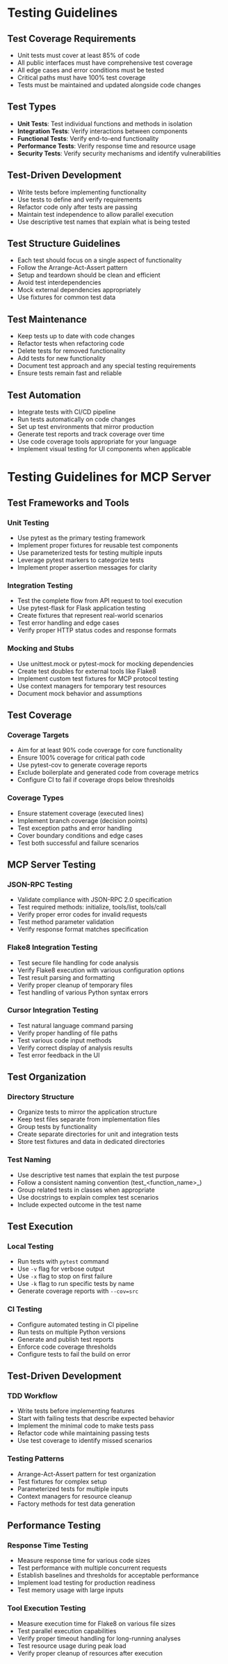 # Testing Guidelines

## Test Coverage Requirements
- Unit tests must cover at least 85% of code
- All public interfaces must have comprehensive test coverage
- All edge cases and error conditions must be tested
- Critical paths must have 100% test coverage
- Tests must be maintained and updated alongside code changes

## Test Types
- **Unit Tests**: Test individual functions and methods in isolation
- **Integration Tests**: Verify interactions between components
- **Functional Tests**: Verify end-to-end functionality
- **Performance Tests**: Verify response time and resource usage
- **Security Tests**: Verify security mechanisms and identify vulnerabilities

## Test-Driven Development
- Write tests before implementing functionality
- Use tests to define and verify requirements
- Refactor code only after tests are passing
- Maintain test independence to allow parallel execution
- Use descriptive test names that explain what is being tested

## Test Structure Guidelines
- Each test should focus on a single aspect of functionality
- Follow the Arrange-Act-Assert pattern
- Setup and teardown should be clean and efficient
- Avoid test interdependencies
- Mock external dependencies appropriately
- Use fixtures for common test data

## Test Maintenance
- Keep tests up to date with code changes
- Refactor tests when refactoring code
- Delete tests for removed functionality
- Add tests for new functionality
- Document test approach and any special testing requirements
- Ensure tests remain fast and reliable

## Test Automation
- Integrate tests with CI/CD pipeline
- Run tests automatically on code changes
- Set up test environments that mirror production
- Generate test reports and track coverage over time
- Use code coverage tools appropriate for your language
- Implement visual testing for UI components when applicable

# Testing Guidelines for MCP Server

## Test Frameworks and Tools

### Unit Testing
- Use pytest as the primary testing framework
- Implement proper fixtures for reusable test components
- Use parameterized tests for testing multiple inputs
- Leverage pytest markers to categorize tests
- Implement proper assertion messages for clarity

### Integration Testing
- Test the complete flow from API request to tool execution
- Use pytest-flask for Flask application testing
- Create fixtures that represent real-world scenarios
- Test error handling and edge cases
- Verify proper HTTP status codes and response formats

### Mocking and Stubs
- Use unittest.mock or pytest-mock for mocking dependencies
- Create test doubles for external tools like Flake8
- Implement custom test fixtures for MCP protocol testing
- Use context managers for temporary test resources
- Document mock behavior and assumptions

## Test Coverage

### Coverage Targets
- Aim for at least 90% code coverage for core functionality
- Ensure 100% coverage for critical path code
- Use pytest-cov to generate coverage reports
- Exclude boilerplate and generated code from coverage metrics
- Configure CI to fail if coverage drops below thresholds

### Coverage Types
- Ensure statement coverage (executed lines)
- Implement branch coverage (decision points)
- Test exception paths and error handling
- Cover boundary conditions and edge cases
- Test both successful and failure scenarios

## MCP Server Testing

### JSON-RPC Testing
- Validate compliance with JSON-RPC 2.0 specification
- Test required methods: initialize, tools/list, tools/call
- Verify proper error codes for invalid requests
- Test method parameter validation
- Verify response format matches specification

### Flake8 Integration Testing
- Test secure file handling for code analysis
- Verify Flake8 execution with various configuration options
- Test result parsing and formatting
- Verify proper cleanup of temporary files
- Test handling of various Python syntax errors

### Cursor Integration Testing
- Test natural language command parsing
- Verify proper handling of file paths
- Test various code input methods
- Verify correct display of analysis results
- Test error feedback in the UI

## Test Organization

### Directory Structure
- Organize tests to mirror the application structure
- Keep test files separate from implementation files
- Group tests by functionality
- Create separate directories for unit and integration tests
- Store test fixtures and data in dedicated directories

### Test Naming
- Use descriptive test names that explain the test purpose
- Follow a consistent naming convention (test_<function_name>_<scenario>)
- Group related tests in classes when appropriate
- Use docstrings to explain complex test scenarios
- Include expected outcome in the test name

## Test Execution

### Local Testing
- Run tests with `pytest` command
- Use `-v` flag for verbose output
- Use `-x` flag to stop on first failure
- Use `-k` flag to run specific tests by name
- Generate coverage reports with `--cov=src`

### CI Testing
- Configure automated testing in CI pipeline
- Run tests on multiple Python versions
- Generate and publish test reports
- Enforce code coverage thresholds
- Configure tests to fail the build on error

## Test-Driven Development

### TDD Workflow
- Write tests before implementing features
- Start with failing tests that describe expected behavior
- Implement the minimal code to make tests pass
- Refactor code while maintaining passing tests
- Use test coverage to identify missed scenarios

### Testing Patterns
- Arrange-Act-Assert pattern for test organization
- Test fixtures for complex setup
- Parameterized tests for multiple inputs
- Context managers for resource cleanup
- Factory methods for test data generation

## Performance Testing

### Response Time Testing
- Measure response time for various code sizes
- Test performance with multiple concurrent requests
- Establish baselines and thresholds for acceptable performance
- Implement load testing for production readiness
- Test memory usage with large inputs

### Tool Execution Testing
- Measure execution time for Flake8 on various file sizes
- Test parallel execution capabilities
- Verify proper timeout handling for long-running analyses
- Test resource usage during peak load
- Verify proper cleanup of resources after execution 